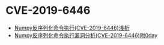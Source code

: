 # CVE-2019-6446

- [Numpy反序列化命令执行(CVE-2019-6446)浅析](https://www.freebuf.com/vuls/194540.html)
- [Numpy反序列化命令执行漏洞分析(CVE-2019-6446)附0day](https://zhuanlan.zhihu.com/p/67197529)
